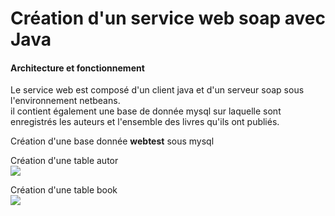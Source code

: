 <h1>Création d'un service web soap avec Java</h1>
<h4>Architecture et fonctionnement</h4>
<p>
Le service web est composé d'un client java et d'un serveur soap sous l'environnement netbeans.<br/>
il contient également une base de donnée mysql sur laquelle sont enregistrés les auteurs et l'ensemble des livres qu'ils ont publiés.
</p>
<p>
  Création d'une base donnée <b>webtest</b> sous mysql
</p>
<p>
  Création d'une table autor<br/>
  <img src="author.PNG" />
</p>
<p>
  Création d'une table book<br/>
  <img src="book.PNG" />
</p>

